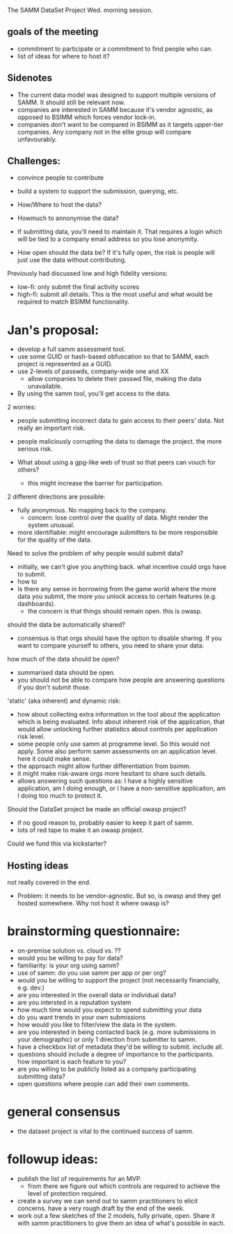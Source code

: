 ﻿The SAMM DataSet Project
Wed. morning session.

## goals of the meeting
  * commitment to participate or a commitment to find people who can.
  * list of ideas for where to host it?


## Sidenotes
  * The current data model was designed to support multiple versions of SAMM. It should still be relevant now.
  * companies are interested in SAMM because it's vendor agnostic, as opposed to BSIMM which forces vendor lock-in.
  * companies don't want to be compared in BSIMM as it targets upper-tier companies. Any company not in the elite group will compare unfavourably.

## Challenges:
  * convince people to contribute
  * build a system to support the submission, querying, etc.
  
  * How/Where to host the data? 
  * Howmuch to annonymise the data?
  * If submitting data, you'll need to maintain it. That requires a login which will be tied to a company email address so you lose anonymity.
  * How open should the data be? If it's fully open, the risk is people will just use the data without contributing.


Previously had discussed low and high fidelity versions:
  * low-fi: only submit the final activity scores
  * high-fi: submit all details. This is the most useful and what would be required to match BSIMM functionality.


# Jan's proposal:
  * develop a full samm assessment tool.
  * use some GUID or hash-based obfuscation so that to SAMM, each project is represented as a GUID.
  * use 2-levels of passwds, company-wide one and XX
    * allow companies to delete their passwd file, making the data unavailable. 
  * By using the samm tool, you'll get access to the data.

2 worries:
  * people submitting incorrect data to gain access to their peers' data. Not really an important risk.
  * people maliciously corrupting the data to damage the project. the more serious risk.

  * What about using a gpg-like web of trust so that peers can vouch for others?
    * this might increase the barrier for participation.
 
2 different directions are possible:
  * fully anonymous. No mapping back to the company.
    * concern: lose control over the quality of data. Might render the system unusual.
  * more identifiable: might encourage submitters to be more responsible for the quality of the data.

Need to solve the problem of why people would submit data?
  * initially, we can't give you anything back. what incentive could orgs have to submit.
  * how to 
  * Is there any sense in borrowing from the game world where the more data you submit, the more you unlock access to certain features (e.g. dashboards).
    * the concern is that things should remain open. this is owasp.

should the data be automatically shared?
  * consensus is that orgs should have the option to disable sharing. If you want to compare yourself to others, you need to share your data.
 
how much of the data should be open?
  * summarised data should be open.
  * you should not be able to compare how people are answering questions if you don't submit those.

'static' (aka inherent) and dynamic risk:
  * how about collecting extra information in the tool about the application which is being evaluated. Info about inherent risk of the application, that would allow unlocking further statistics about controls per application risk level.
  * some people only use samm at programme level. So this would not apply. Some also perform samm assessments on an application level. here it could make sense.
  * the approach might allow further differentiation from bsimm.
  * it might make risk-aware orgs more hesitant to share such details.
  * allows answering such questions as: I have a highly sensitive application, am I doing enough, or I have a non-sensitive applicaiton, am I doing too much to protect it.

Should the DataSet project be made an official owasp project?
  * if no good reason to, probably easier to keep it part of samm.
  * lots of red tape to make it an owasp project.

Could we fund this via kickstarter?

## Hosting ideas
not really covered in the end.
  * Problem: it needs to be vendor-agnostic. But so, is owasp and they get hosted somewhere. Why not host it where owasp is?

# brainstorming questionnaire:
  * on-premise solution vs. cloud vs. ??
  * would you be willing to pay for data?
  * familiarity: is your org using samm?
  * use of samm: do you use samm per app or per org?
  * would you be willing to support the project (not necessarily financially, e.g. dev.)
  * are you interested in the overall data or individual data?
  * are you intersted in a reputation system
  * how much time would you expect to spend submitting your data
  * do you want trends in your own submissions
  * how would you like to filter/view the data in the system.
  * are you interested in being contacted back (e.g. more submissions in your demographic) or only 1 direction from submitter to samm.
  * have a checkbox list of metadata they'd be willing to submit. include all.
  * questions should include a degree of importance to the participants. how important is each feature to you?
  * are you willing to be publicly listed as a company participating submitting data?
  * open questions where people can add their own comments.

# general consensus
  * the dataset project is vital to the continued success of samm.

# followup ideas: 
  * publish the list of requirements for an MVP. 
    * from there we figure out which controls are required to achieve the level of protection required.
  * create a survey we can send out to samm practitioners to elicit concerns. have a very rough draft by the end of the week. 
  * work out a few sketches of the 2 models, fully private, open. Share it with samm practitioners to give them an idea of what's possible in each.

